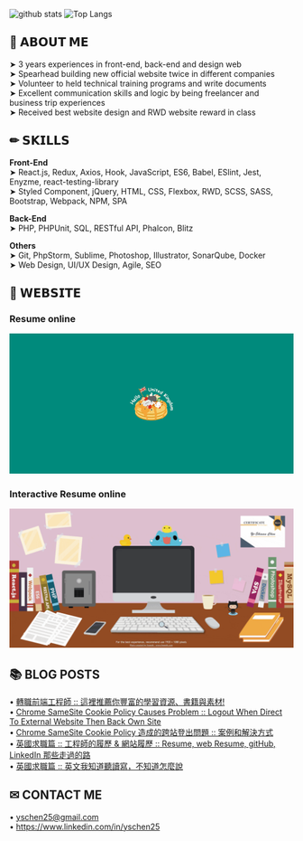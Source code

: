 ![github stats](https://github-readme-stats.vercel.app/api?username=yschen25&show_icons=true&theme=gruvbox)
![Top Langs](https://github-readme-stats.vercel.app/api/top-langs/?username=yschen25&hide=html&theme=gruvbox)

## 👋 𝗔𝗕𝗢𝗨𝗧 𝗠𝗘
➤ 3 years experiences in front-end, back-end and design web <br/>
➤ Spearhead building new official website twice in different companies <br/>
➤ Volunteer to held technical training programs and write documents <br/>
➤ Excellent communication skills and logic by being freelancer and business trip experiences <br/>
➤ Received best website design and RWD website reward in class <br/>

## ✏ 𝗦𝗞𝗜𝗟𝗟𝗦
**Front-End** <br/>
➤ React.js, Redux, Axios, Hook, JavaScript, ES6, Babel, ESlint, Jest, Enyzme, react-testing-library <br/>
➤ Styled Component, jQuery, HTML, CSS, Flexbox, RWD, SCSS, SASS, Bootstrap, Webpack, NPM, SPA <br/>

**Back-End** <br/>
➤ PHP, PHPUnit, SQL, RESTful API, Phalcon, Blitz <br/>

**Others** <br/>
➤ Git, PhpStorm, Sublime, Photoshop, Illustrator, SonarQube, Docker <br/>
➤ Web Design, UI/UX Design, Agile, SEO 

## 🎨 𝗪𝗘𝗕𝗦𝗜𝗧𝗘
### Resume online

<a href="http://www.yschen25.com/" target="_blank">
<img src="https://github.com/yschen25/Resume/blob/master/img/Resume_01.gif">
</a>

### Interactive Resume online
<a href="http://www.yschen25.com/portfolio/interactiveResume/" target="_blank">
<img src="https://github.com/yschen25/Interactive_Resume/blob/master/Interactive_Resume_02.gif">
</a>

## 📚 BLOG POSTS
• [轉職前端工程師 :: 這裡推薦你豐富的學習資源、書籍與素材!](https://yschen25.blogspot.com/2019/07/blog-post.html) <br/>
• [Chrome SameSite Cookie Policy Causes Problem :: Logout When Direct To External Website Then Back Own Site ](https://yschen25.blogspot.com/2020/09/chrome-samesite-cookie-policy-causes.html) <br/>
• [Chrome SameSite Cookie Policy 造成的跨站登出問題 :: 案例和解決方式](https://yschen25.blogspot.com/2020/08/chrome-80-samesite.html) <br/>
• [英國求職篇 :: 工程師的履歷 & 網站履歷 :: Resume, web Resume, gitHub, LinkedIn 那些走過的路 ](https://yschen25.blogspot.com/2020/08/blog-post.html) <br/>
• [英國求職篇 :: 英文我知道聽讀寫，不知道怎麼說](https://yschen25.blogspot.com/2020/07/blog-post.html)

## ✉ CONTACT ME

• yschen25@gmail.com <br/>
• https://www.linkedin.com/in/yschen25
